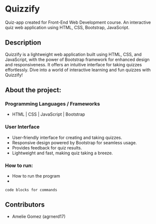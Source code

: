 # Quizzify
Quiz-app created for Front-End Web Development course. An interactive quiz web application using HTML, CSS, Bootstrap, JavaScript.

## Description

Quizzify is a lightweight web application built using HTML, CSS, and JavaScript, with the power of Bootstrap framework for enhanced design and responsiveness. It offers an intuitive interface for taking quizzes effortlessly. Dive into a world of interactive learning and fun quizzes with Quizzify!

## About the project:

### Programming Languages / Frameworks

* HTML | CSS | JavaScript | Bootstrap

### User Interface 
* User-friendly interface for creating and taking quizzes.
* Responsive design powered by Bootstrap for seamless usage.
* Provides feedback for quiz results.
* Lightweight and fast, making quiz taking a breeze.

### How to run:

* How to run the program
* 
```
code blocks for commands
```

## Contributors
- Amelie Gomez (agrnerd17)
